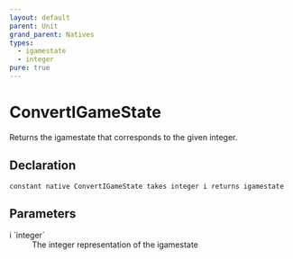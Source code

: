 ```yaml
---
layout: default
parent: Unit
grand_parent: Natives
types:
  - igamestate
  - integer
pure: true
---
```


# ConvertIGameState
Returns the igamestate that corresponds to the given integer.

## Declaration

```
constant native ConvertIGameState takes integer i returns igamestate
```

## Parameters
<dl>
  <dt>i `integer`</dt>
  <dd>The integer representation of the igamestate</dd>
</dl>